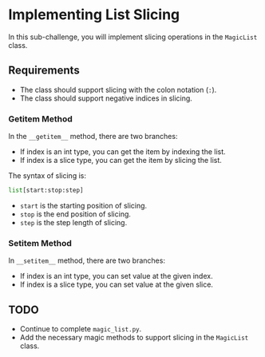 # Implementing List Slicing

In this sub-challenge, you will implement slicing operations in the `MagicList` class.

## Requirements

- The class should support slicing with the colon notation (`:`).
- The class should support negative indices in slicing.

### Getitem Method

In the `__getitem__` method, there are two branches:

- If index is an int type, you can get the item by indexing the list.
- If index is a slice type, you can get the item by slicing the list.

The syntax of slicing is:

```python
list[start:stop:step]
```

- `start` is the starting position of slicing.
- `stop` is the end position of slicing.
- `step` is the step length of slicing.

### Setitem Method

In `__setitem__` method, there are two branches:

- If index is an int type, you can set value at the given index.
- If index is a slice type, you can set value at the given slice.

## TODO

- Continue to complete `magic_list.py`.
- Add the necessary magic methods to support slicing in the `MagicList` class.
